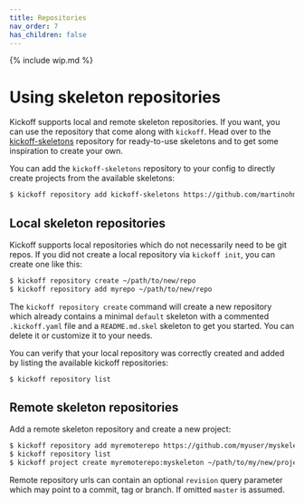 ```yaml
---
title: Repositories
nav_order: 7
has_children: false
---
```


{% include wip.md %}

# Using skeleton repositories

Kickoff supports local and remote skeleton repositories. If you want, you can
use the repository that come along with `kickoff`. Head over to the
[kickoff-skeletons](https://github.com/martinohmann/kickoff-skeletons)
repository for ready-to-use skeletons and to get some inspiration to create
your own.

You can add the `kickoff-skeletons` repository to your config to directly
create projects from the available skeletons:

```bash
$ kickoff repository add kickoff-skeletons https://github.com/martinohmann/kickoff-skeletons
```

## Local skeleton repositories

Kickoff supports local repositories which do not necessarily need to be git
repos. If you did not create a local repository via `kickoff init`, you can
create one like this:

```bash
$ kickoff repository create ~/path/to/new/repo
$ kickoff repository add myrepo ~/path/to/new/repo
```

The `kickoff repository create` command will create a new repository which
already contains a minimal `default` skeleton with a commented `.kickoff.yaml`
file and a `README.md.skel` skeleton to get you started. You can delete it or
customize it to your needs.

You can verify that your local repository was correctly created and added by
listing the available kickoff repositories:

```bash
$ kickoff repository list
```

## Remote skeleton repositories

Add a remote skeleton repository and create a new project:

```bash
$ kickoff repository add myremoterepo https://github.com/myuser/myskeletonrepo?revision=v1.0.0
$ kickoff repository list
$ kickoff project create myremoterepo:myskeleton ~/path/to/my/new/project
```

Remote repository urls can contain an optional `revision` query parameter which
may point to a commit, tag or branch. If omitted `master` is assumed.
